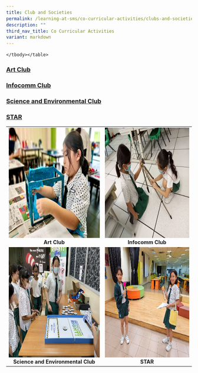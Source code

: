 ```yaml
---
title: Club and Societies
permalink: /learning-at-sms/co-curricular-activities/clubs-and-societies/
description: ""
third_nav_title: Co Curricular Activities
variant: markdown
---
```

<table>
<tbody><tr>
		<td><img alt="artclub" src="/images/CCAs/Art%20Club/artclub.jpg" style="width:450px;height:300px;"><b></b><center><b>Art Club</b></center></td>
		<td><img alt="infocc" src="/images/2021icc%2014.jpg" style="width:450px;height:300px;"><center><b>Infocomm Club</b></center></td>
</tr>
	<tr>
		<td><img alt="sciclub" src="/images/CCAs/Sci%20and%20Environment%20Club/sci%20env%20club%20(7).JPG" style="width:450px;height:300px;"><center><b>Science and Environmental Club</b></center></td>
		<td><img alt="star" src="/images/CCAs/STAR/star01.jpg" style="width:450px;height:300px;"><center><b>STAR</b></center></td>
</tr>
	
	</tbody></table>

### [Art Club](/learning-at-sms/co-curricular-activities/art-club/)

### [Infocomm Club](/learning-at-sms/co-curricular-activities/infocomm-club/)

### [Science and Environmental Club](/learning-at-sms/co-curricular-activities/science-and-environmental-club/)

### [STAR](/learning-at-sms/co-curricular-activities/star/)